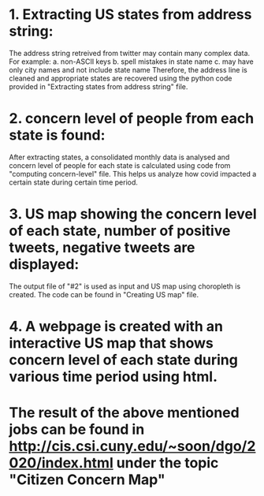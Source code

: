 # 1. Extracting US states from address string:
The address string retreived from twitter may contain many complex data. For example:
a. non-ASCII keys
b. spell mistakes in state name
c. may have only city names and not include state name
Therefore, the address line is cleaned and appropriate states are recovered using the python code provided in "Extracting states from address string" file.

# 2. concern level of people from each state is found:
After extracting states, a consolidated monthly data is analysed and concern level of people for each state is calculated using code from "computing concern-level" file.
This helps us analyze how covid impacted a certain state during certain time period.
 
# 3. US map showing the concern level of each state, number of positive tweets, negative tweets are displayed:
The output file of "#2" is used as input and US map using choropleth is created. The code can be found in "Creating US map" file.

# 4. A webpage is created with an interactive US map that shows concern level of each state during various time period using html. 

# The result of the above mentioned jobs can be found in http://cis.csi.cuny.edu/~soon/dgo/2020/index.html under the topic "Citizen Concern Map"
